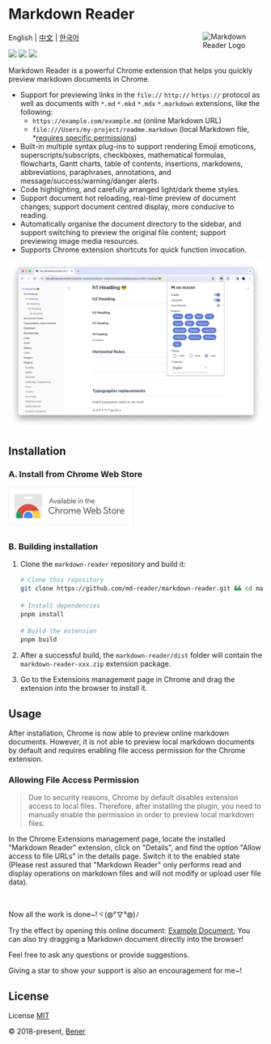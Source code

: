 # Markdown Reader

<a href="https://md-reader.github.io/" target="_blank">
  <picture>
    <source media="(prefers-color-scheme: light)" srcset="https://raw.githubusercontent.com/md-reader/markdown-reader/main/src/images/logo.svg">
    <source media="(prefers-color-scheme: dark)" srcset="https://raw.githubusercontent.com/md-reader/markdown-reader/main/src/images/logo-light.svg">
    <img alt="Markdown Reader Logo" src="https://raw.githubusercontent.com/md-reader/markdown-reader/main/src//images/logo-stroke.svg" align="right" width="120">
  </picture>
</a>

English | [中文](./README-cn.md) | [한국어](./README-ko.md)

[![](https://badgen.net/chrome-web-store/v/medapdbncneneejhbgcjceippjlfkmkg?icon=chrome&color=607cd2)](https://chromewebstore.google.com/detail/md-reader/medapdbncneneejhbgcjceippjlfkmkg) [![](https://badgen.net/chrome-web-store/stars/medapdbncneneejhbgcjceippjlfkmkg?icon=chrome&color=607cd2)](https://chromewebstore.google.com/detail/md-reader/medapdbncneneejhbgcjceippjlfkmkg) [![](https://badgen.net/chrome-web-store/users/medapdbncneneejhbgcjceippjlfkmkg?icon=chrome&color=607cd2)](https://chromewebstore.google.com/detail/md-reader/medapdbncneneejhbgcjceippjlfkmkg)

Markdown Reader is a powerful Chrome extension that helps you quickly preview markdown documents in Chrome.

- Support for previewing links in the `file://` `http://` `https://` protocol as well as documents with `*.md` `*.mkd` `*.mdx` `*.markdown` extensions, like the following:
  - `https://example.com/example.md` (online Markdown URL)
  - `file:///Users/my-project/readme.markdown` (local Markdown file, \*[requires specific permissions](#allowing-file-access-permission))
- Built-in multiple syntax plug-ins to support rendering Emoji emoticons, superscripts/subscripts, checkboxes, mathematical formulas, flowcharts, Gantt charts, table of contents, insertions, markdowns, abbreviations, paraphrases, annotations, and message/success/warning/danger alerts.
- Code highlighting, and carefully arranged light/dark theme styles.
- Support document hot reloading, real-time preview of document changes; support document centred display, more conducive to reading.
- Automatically organise the document directory to the sidebar, and support switching to preview the original file content; support previewing image media resources.
- Supports Chrome extension shortcuts for quick function invocation.

![banner](./example/example-1.png)

## Installation

### A. Install from Chrome Web Store

<a href="https://chromewebstore.google.com/detail/md-reader/medapdbncneneejhbgcjceippjlfkmkg" target="_blank"><img src="./src/images/chrome-web-store.svg" alt="Chrome Web Store" style="width:247px"/></a>

### B. Building installation

1. Clone the `markdown-reader` repository and build it:

   ```bash
   # Clone this repository
   git clone https://github.com/md-reader/markdown-reader.git && cd markdown-reader

   # Install dependencies
   pnpm install

   # Build the extension
   pnpm build
   ```

2. After a successful build, the `markdown-reader/dist` folder will contain the `markdown-reader-xxx.zip` extension package.

3. Go to the Extensions management page in Chrome and drag the extension into the browser to install it.

## Usage

After installation, Chrome is now able to preview online markdown documents. However, it is not able to preview local markdown documents by default and requires enabling file access permission for the Chrome extension.

### Allowing File Access Permission

> Due to security reasons, Chrome by default disables extension access to local files. Therefore, after installing the plugin, you need to manually enable the permission in order to preview local markdown files.

In the Chrome Extensions management page, locate the installed "Markdown Reader" extension, click on "Details", and find the option "Allow access to file URLs" in the details page. Switch it to the enabled state (Please rest assured that "Markdown Reader" only performs read and display operations on markdown files and will not modify or upload user file data).

<br/>

Now all the work is done~!ヾ(◍°∇°◍)ﾉ

Try the effect by opening this online document: [Example Document](https://raw.githubusercontent.com/md-reader/markdown-reader/main/example/example.md); You can also try dragging a Markdown document directly into the browser!

Feel free to ask any questions or provide suggestions.

Giving a star to show your support is also an encouragement for me~!

## License

License [MIT](https://github.com/md-reader/markdown-reader/blob/main/LICENSE)

© 2018-present, [Bener](https://github.com/Heroor)
